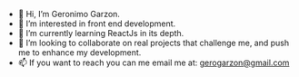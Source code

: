 - 👋 Hi, I’m Geronimo Garzon.
- 👀 I’m interested in front end development. 
- 🌱 I’m currently learning ReactJs in its depth.
- 💞️ I’m looking to collaborate on real projects that challenge me, and push me to enhance my development. 
- 📫 If you want to reach you can me email me at: gerogarzon@gmail.com

<!---
gerogarzon/gerogarzon is a ✨ special ✨ repository because its `README.md` (this file) appears on your GitHub profile.
You can click the Preview link to take a look at your changes.
--->
